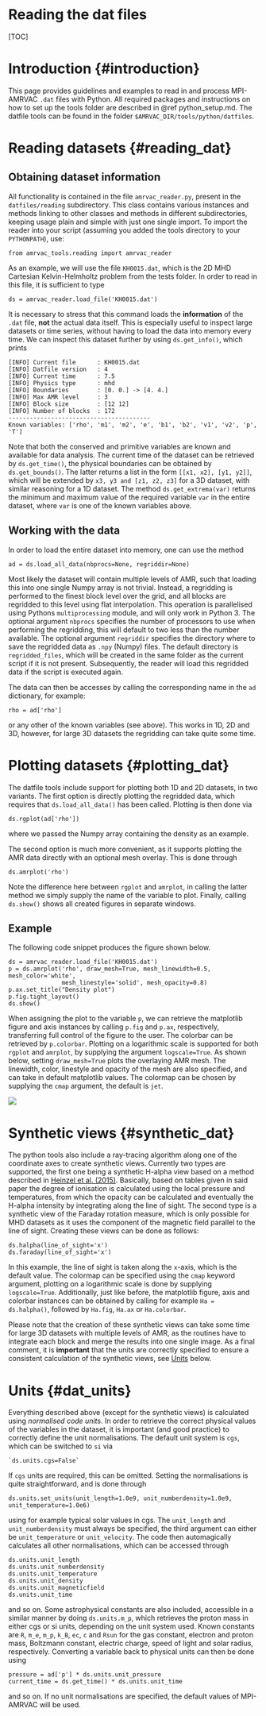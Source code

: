 # Reading the dat files

[TOC]

# Introduction {#introduction}

This page provides guidelines and examples to read in and process MPI-AMRVAC `.dat` files with Python.
All required packages and instructions on how to set up the tools folder are described in @ref python_setup.md.
The datfile tools can be found in the folder `$AMRVAC_DIR/tools/python/datfiles`.

# Reading datasets {#reading_dat}

## Obtaining dataset information
All functionality is contained in the file `amrvac_reader.py`, present in the `datfiles/reading` subdirectory.
This class contains various instances and methods linking to other classes and methods in different subdirectories,
keeping usage plain and simple with just one single import.
To import the reader into your script (assuming you added the tools directory to your `PYTHONPATH`), use:

    from amrvac_tools.reading import amrvac_reader

As an example, we will use the file `KH0015.dat`, which is the 2D MHD Cartesian Kelvin-Helmholtz problem from the tests folder.
In order to read in this file, it is sufficient to type

    ds = amrvac_reader.load_file('KH0015.dat')

It is necessary to stress that this command loads the **information** of the `.dat` file, **not** the actual data itself.
This is especially useful to inspect large datasets or time series, without having to load the data into memory every time.
We can inspect this dataset further by using `ds.get_info()`, which prints

    [INFO] Current file      : KH0015.dat
    [INFO] Datfile version   : 4
    [INFO] Current time      : 7.5
    [INFO] Physics type      : mhd
    [INFO] Boundaries        : [0. 0.] -> [4. 4.]
    [INFO] Max AMR level     : 3
    [INFO] Block size        : [12 12]
    [INFO] Number of blocks  : 172
    ----------------------------------------
    Known variables: ['rho', 'm1', 'm2', 'e', 'b1', 'b2', 'v1', 'v2', 'p', 'T']

Note that both the conserved and primitive variables are known and available for data analysis.
The current time of the dataset can be retrieved by `ds.get_time()`, the physical boundaries can be obtained by `ds.get_bounds()`.
The latter returns a list in the form `[[x1, x2], [y1, y2]]`, which will be extended by `x3, y3 and [z1, z2, z3]` for a 3D dataset, with similar reasoning for a 1D dataset.
The method `ds.get_extrema(var)` returns the minimum and maximum value of the required variable `var` in the entire dataset, where `var` is one of the known variables above.

## Working with the data
In order to load the entire dataset into memory, one can use the method

    ad = ds.load_all_data(nbprocs=None, regriddir=None)

Most likely the dataset will contain multiple levels of AMR, such that loading this into one single Numpy array is not trivial. Instead, a regridding is performed to the
finest block level over the grid, and all blocks are regridded to this level using flat interpolation. This operation is parallelised using Pythons `multiprocessing` module,
and will only work in Python 3. The optional argument `nbprocs` specifies the number of processors to use when performing the regridding,
this will default to two less than the number available. The optional argument `regriddir` specifies the directory where to save the regridded data as `.npy` (Numpy) files.
The default directory is `regridded_files`, which will be created in the same folder as the current script if it is not present.
Subsequently, the reader will load this regridded data if the script is executed again.

The data can then be accesses by calling the corresponding name in the `ad` dictionary, for example:

    rho = ad['rho']

or any other of the known variables (see above). This works in 1D, 2D and 3D, however, for large 3D datasets the regridding can take quite some time.

# Plotting datasets {#plotting_dat}
The datfile tools include support for plotting both 1D and 2D datasets, in two variants. The first option is directly plotting the regridded data,
which requires that `ds.load_all_data()` has been called. Plotting is then done via

    ds.rgplot(ad['rho'])

where we passed the Numpy array containing the density as an example.

The second option is much more convenient, as it supports plotting the AMR data directly with an optional mesh overlay. This is done through

    ds.amrplot('rho')

Note the difference here between `rgplot` and `amrplot`, in calling the latter method we simply supply the name of the variable to plot.
Finally, calling `ds.show()` shows all created figures in separate windows.

## Example
The following code snippet produces the figure shown below.

    ds = amrvac_reader.load_file('KH0015.dat')
    p = ds.amrplot('rho', draw_mesh=True, mesh_linewidth=0.5, mesh_color='white',
                   mesh_linestyle='solid', mesh_opacity=0.8)
    p.ax.set_title("Density plot")
    p.fig.tight_layout()
    ds.show()

When assigning the plot to the variable `p`, we can retrieve the matplotlib figure and axis instances by calling `p.fig` and `p.ax`, respectively,
transferring full control of the figure to the user. The colorbar can be retrieved by `p.colorbar`.
Plotting on a logarithmic scale is supported for both `rgplot` and `amrplot`, by supplying the argument `logscale=True`.
As shown below, setting `draw_mesh=True` plots the overlaying AMR mesh. The linewidth, color, linestyle and opacity of the mesh are also specified, and can take in
default matplotlib values. The colormap can be chosen by supplying the `cmap` argument, the default is `jet`.

![](figmovdir/example_py_datreader.png)

# Synthetic views {#synthetic_dat}
The python tools also include a ray-tracing algorithm along one of the coordinate axes to create synthetic views. Currently two types are supported, the
first one being a synthetic H-alpha view based on a method described in [Heinzel et al. (2015)](https://www.aanda.org/articles/aa/pdf/2015/07/aa25716-15.pdf "Paper" ).
Basically, based on tables given in said paper the degree of ionisation is calculated using the local pressure and temperatures, from which the opacity can be calculated
and eventually the H-alpha intensity by integrating along the line of sight. The second type is a synthetic view of the Faraday rotation measure, which is only possible for MHD
datasets as it uses the component of the magnetic field parallel to the line of sight. Creating these views can be done as follows:

    ds.halpha(line_of_sight='x')
    ds.faraday(line_of_sight='x')

In this example, the line of sight is taken along the `x`-axis, which is the default value. The colormap can be specified using the `cmap` keyword argument, plotting on a
logarithmic scale is done by supplying `logscale=True`. Additionally, just like before, the matplotlib figure, axis and colorbar instances can be obtained by calling for
example `Ha = ds.halpha()`, followed by `Ha.fig`, `Ha.ax` or `Ha.colorbar`.

Please note that the creation of these synthetic views can take some time for large 3D datasets with multiple levels of AMR, as the routines have to integrate each block and merge
the results into one single image.
As a final comment, it is **important** that the units are correctly specified to ensure a consistent calculation of the synthetic views, see [Units](#dat_units) below.

# Units {#dat_units}
Everything described above (except for the synthetic views) is calculated using _normalised code units_. In order to retrieve the correct physical values of the variables
in the dataset, it is important (and good practice) to correctly define the unit normalisations.
The default unit system is `cgs`, which can be switched to `si` via  

    `ds.units.cgs=False`

If `cgs` units are required, this can be omitted. Setting the normalisations is quite straightforward, and is done through

    ds.units.set_units(unit_length=1.0e9, unit_numberdensity=1.0e9, unit_temperature=1.0e6)

using for example typical solar values in cgs. The `unit_length` and `unit_numberdensity` must always be specified, the third argument can either be `unit_temperature` or
`unit_velocity`. The code then automagically calculates all other normalisations, which can be accessed through

    ds.units.unit_length
    ds.units.unit_numberdensity
    ds.units.unit_temperature
    ds.units.unit_density
    ds.units.unit_magneticfield
    ds.units.unit_time

and so on. Some astrophysical constants are also included, accessible in a similar manner by doing `ds.units.m_p`, which retrieves the proton mass in either cgs or si units,
depending on the unit system used. Known constants are `R`, `m_e`, `m_p`, `k_B`, `ec`, `c` and `Rsun` for the gas constant, electron and proton mass, Boltzmann constant, electric
charge, speed of light and solar radius, respectively.
Converting a variable back to physical units can then be done using

    pressure = ad['p'] * ds.units.unit_pressure
    current_time = ds.get_time() * ds.units.unit_time

and so on. If no unit normalisations are specified, the default values of MPI-AMRVAC will be used.

